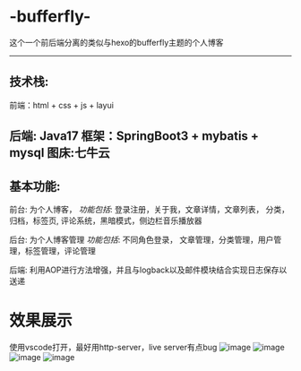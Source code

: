 # -bufferfly-
这个一个前后端分离的类似与hexo的bufferfly主题的个人博客


--------

## 技术栈: 

前端：html + css + js + layui 

后端: Java17 
	框架：SpringBoot3 + mybatis + mysql
图床:七牛云
---------

## 基本功能:

前台: 为个人博客，
	*功能包括*: 登录注册，关于我，文章详情，文章列表， 分类， 归档，标签页, 评论系统，黑暗模式，侧边栏音乐播放器

后台: 为个人博客管理
	*功能包括*: 不同角色登录， 文章管理，分类管理，用户管理，标签管理，评论管理


后端: 利用AOP进行方法增强，并且与logback以及邮件模块结合实现日志保存以送递

# 效果展示

使用vscode打开，最好用http-server，live server有点bug
![image](https://github.com/user-attachments/assets/f68bd755-ed1e-427b-8db2-dddcf212ad91)
![image](https://github.com/user-attachments/assets/cd88c5fa-b4f9-415c-ab2b-fad7de5b9f7d)
![image](https://github.com/user-attachments/assets/44301e31-4a99-49ef-9bc0-7061dd9a7dc6)
![image](https://github.com/user-attachments/assets/fa816763-dc93-4333-b435-3afda026326a)



